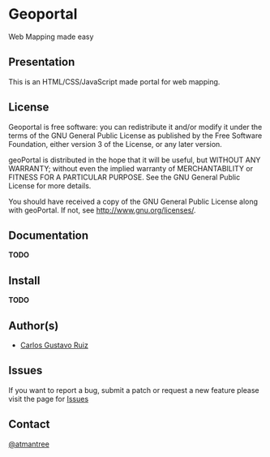 # Geoportal

Web Mapping made easy

## Presentation

This is an HTML/CSS/JavaScript made portal for web mapping.

## License

 Geoportal is free software: you can redistribute it and/or modify
 it under the terms of the GNU General Public License as published by
 the Free Software Foundation, either version 3 of the License, or
 any later version.

 geoPortal is distributed in the hope that it will be useful,
 but WITHOUT ANY WARRANTY; without even the implied warranty of
 MERCHANTABILITY or FITNESS FOR A PARTICULAR PURPOSE. See the
 GNU General Public License for more details.

 You should have received a copy of the GNU General Public License
 along with geoPortal. If not, see <http://www.gnu.org/licenses/>.

## Documentation

**TODO**

## Install

**TODO**

## Author(s)

* [Carlos Gustavo Ruiz](http://atmantree.com/)

## Issues

If you want to report a bug, submit a patch or request a new feature please visit the page for [Issues](https://github.com/atmantree/geoportal-webpage/issues)

## Contact

[@atmantree](http://twitter.com/atmantree)
